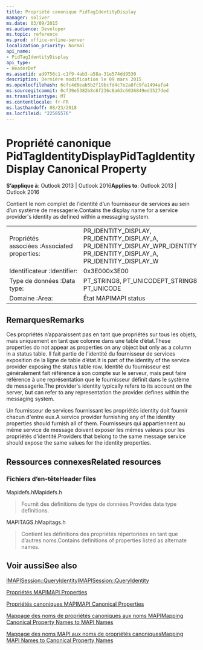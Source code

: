 ```yaml
---
title: Propriété canonique PidTagIdentityDisplay
manager: soliver
ms.date: 03/09/2015
ms.audience: Developer
ms.topic: reference
ms.prod: office-online-server
localization_priority: Normal
api_name:
- PidTagIdentityDisplay
api_type:
- HeaderDef
ms.assetid: ad9756c1-c1f9-4ab3-a58a-31e574dd9530
description: Dernière modification le 09 mars 2015
ms.openlocfilehash: 6cfc4d6eab5b2f19bcfd4c7e2a8fc9fa1494afa4
ms.sourcegitcommit: 0cf39e5382b8c6f236c8a63c6036849ed3527ded
ms.translationtype: MT
ms.contentlocale: fr-FR
ms.lasthandoff: 08/23/2018
ms.locfileid: "22585576"
---
```

# <a name="pidtagidentitydisplay-canonical-property"></a><span data-ttu-id="26236-103">Propriété canonique PidTagIdentityDisplay</span><span class="sxs-lookup"><span data-stu-id="26236-103">PidTagIdentityDisplay Canonical Property</span></span>

  
  
<span data-ttu-id="26236-104">**S’applique à**: Outlook 2013 | Outlook 2016</span><span class="sxs-lookup"><span data-stu-id="26236-104">**Applies to**: Outlook 2013 | Outlook 2016</span></span> 
  
<span data-ttu-id="26236-105">Contient le nom complet de l’identité d’un fournisseur de services au sein d’un système de messagerie.</span><span class="sxs-lookup"><span data-stu-id="26236-105">Contains the display name for a service provider's identity as defined within a messaging system.</span></span> 
  
|||
|:-----|:-----|
|<span data-ttu-id="26236-106">Propriétés associées :</span><span class="sxs-lookup"><span data-stu-id="26236-106">Associated properties:</span></span>  <br/> |<span data-ttu-id="26236-107">PR_IDENTITY_DISPLAY, PR_IDENTITY_DISPLAY_A, PR_IDENTITY_DISPLAY_W</span><span class="sxs-lookup"><span data-stu-id="26236-107">PR_IDENTITY_DISPLAY, PR_IDENTITY_DISPLAY_A, PR_IDENTITY_DISPLAY_W</span></span>  <br/> |
|<span data-ttu-id="26236-108">Identificateur :</span><span class="sxs-lookup"><span data-stu-id="26236-108">Identifier:</span></span>  <br/> |<span data-ttu-id="26236-109">0x3E00</span><span class="sxs-lookup"><span data-stu-id="26236-109">0x3E00</span></span>  <br/> |
|<span data-ttu-id="26236-110">Type de données :</span><span class="sxs-lookup"><span data-stu-id="26236-110">Data type:</span></span>  <br/> |<span data-ttu-id="26236-111">PT_STRING8, PT_UNICODE</span><span class="sxs-lookup"><span data-stu-id="26236-111">PT_STRING8, PT_UNICODE</span></span>  <br/> |
|<span data-ttu-id="26236-112">Domaine :</span><span class="sxs-lookup"><span data-stu-id="26236-112">Area:</span></span>  <br/> |<span data-ttu-id="26236-113">État MAPI</span><span class="sxs-lookup"><span data-stu-id="26236-113">MAPI status</span></span>  <br/> |
   
## <a name="remarks"></a><span data-ttu-id="26236-114">Remarques</span><span class="sxs-lookup"><span data-stu-id="26236-114">Remarks</span></span>

<span data-ttu-id="26236-115">Ces propriétés n’apparaissent pas en tant que propriétés sur tous les objets, mais uniquement en tant que colonne dans une table d’état.</span><span class="sxs-lookup"><span data-stu-id="26236-115">These properties do not appear as properties on any object but only as a column in a status table.</span></span> <span data-ttu-id="26236-116">Il fait partie de l’identité du fournisseur de services exposition de la ligne de table d’état.</span><span class="sxs-lookup"><span data-stu-id="26236-116">It is part of the identity of the service provider exposing the status table row.</span></span> <span data-ttu-id="26236-117">Identité du fournisseur est généralement fait référence à son compte sur le serveur, mais peut faire référence à une représentation que le fournisseur définit dans le système de messagerie.</span><span class="sxs-lookup"><span data-stu-id="26236-117">The provider's identity typically refers to its account on the server, but can refer to any representation the provider defines within the messaging system.</span></span> 
  
<span data-ttu-id="26236-118">Un fournisseur de services fournissant les propriétés identity doit fournir chacun d'entre eux.</span><span class="sxs-lookup"><span data-stu-id="26236-118">A service provider furnishing any of the identity properties should furnish all of them.</span></span> <span data-ttu-id="26236-119">Fournisseurs qui appartiennent au même service de message doivent exposer les mêmes valeurs pour les propriétés d’identité.</span><span class="sxs-lookup"><span data-stu-id="26236-119">Providers that belong to the same message service should expose the same values for the identity properties.</span></span> 
  
## <a name="related-resources"></a><span data-ttu-id="26236-120">Ressources connexes</span><span class="sxs-lookup"><span data-stu-id="26236-120">Related resources</span></span>

### <a name="header-files"></a><span data-ttu-id="26236-121">Fichiers d’en-tête</span><span class="sxs-lookup"><span data-stu-id="26236-121">Header files</span></span>

<span data-ttu-id="26236-122">Mapidefs.h</span><span class="sxs-lookup"><span data-stu-id="26236-122">Mapidefs.h</span></span>
  
> <span data-ttu-id="26236-123">Fournit des définitions de type de données.</span><span class="sxs-lookup"><span data-stu-id="26236-123">Provides data type definitions.</span></span>
    
<span data-ttu-id="26236-124">MAPITAGS.h</span><span class="sxs-lookup"><span data-stu-id="26236-124">Mapitags.h</span></span>
  
> <span data-ttu-id="26236-125">Contient les définitions des propriétés répertoriées en tant que d’autres noms.</span><span class="sxs-lookup"><span data-stu-id="26236-125">Contains definitions of properties listed as alternate names.</span></span>
    
## <a name="see-also"></a><span data-ttu-id="26236-126">Voir aussi</span><span class="sxs-lookup"><span data-stu-id="26236-126">See also</span></span>



[<span data-ttu-id="26236-127">IMAPISession::QueryIdentity</span><span class="sxs-lookup"><span data-stu-id="26236-127">IMAPISession::QueryIdentity</span></span>](imapisession-queryidentity.md)


[<span data-ttu-id="26236-128">Propriétés MAPI</span><span class="sxs-lookup"><span data-stu-id="26236-128">MAPI Properties</span></span>](mapi-properties.md)
  
[<span data-ttu-id="26236-129">Propriétés canoniques MAPI</span><span class="sxs-lookup"><span data-stu-id="26236-129">MAPI Canonical Properties</span></span>](mapi-canonical-properties.md)
  
[<span data-ttu-id="26236-130">Mappage des noms de propriétés canoniques aux noms MAPI</span><span class="sxs-lookup"><span data-stu-id="26236-130">Mapping Canonical Property Names to MAPI Names</span></span>](mapping-canonical-property-names-to-mapi-names.md)
  
[<span data-ttu-id="26236-131">Mappage des noms MAPI aux noms de propriétés canoniques</span><span class="sxs-lookup"><span data-stu-id="26236-131">Mapping MAPI Names to Canonical Property Names</span></span>](mapping-mapi-names-to-canonical-property-names.md)

